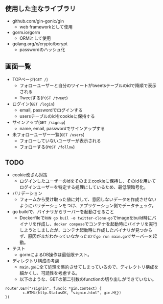 ## 使用した主なライブラリ
- github.com/gin-gonic/gin
  - web frameworkとして使用
- gorm.io/gorm
  - ORMとして使用
- golang.org/x/crypto/bcrypt
  - passwordのハッシュ化

## 画面一覧
- TOPページ(`GET /`)
  - フォローユーザーと自分のツイートがtweetsテーブルのidで降順で表示される
  - Tweetする(`POST /tweet`)
- ログイン(`GET /login`)
  - email, passwordでログインする
  - usersテーブルのidをcookieに保持する
- サインアップ(`GET /signup`)
  - name, email, passwordでサインアップする
- 未フォローユーザー一覧(`GET /users`)
  - フォローしていないユーザーが表示される
  - フォローする(`POST /follow`)

## TODO
- cookie改ざん対策
  - ログインしたユーザーのidをそのままcookieに保持し、そのidを用いてログインユーザーを特定する処理にしているため、最低限暗号化。
- バリデーション
  - フォームから受け取った値に対して、意図しないデータを作成させないようにバリデーションをつけ、アプリケーション側でデータチェック。
- go buildで、バイナリからサーバーを起動させること
  - Dockerfileで`RUN go buil -o twitter-clone-go`でimageをbuild時にバイナリを作成し、`docker compose`でコンテナを起動時にバイナリを実行しようとしましたが、コンテナ起動時に作成したバイナリが見つからず、原因がまだわかっていなかったので`go run main.go`でサーバーを起動。
- テスト
  - gormによるDB操作は最低限テスト。
- ディレクトリ構成の考慮
  - `main.go`に全て処理を集約させてしまっているので、ディレクトリ構成を細かくし、可読性を考慮する。
  - 以下のような、GETの第二引数のfunctionの切り出しができていない。
```
router.GET("/signin", func(c *gin.Context) {
        c.HTML(http.StatusOK, "signin.html", gin.H{})
})
```
